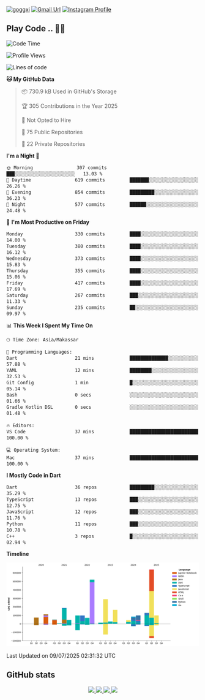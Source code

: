 [![goggxi](https://img.shields.io/badge/Portofolio-Goggxi-orange)](https://goggxi.github.io)
[![Gmail Url](https://img.shields.io/twitter/url?label=Goggxi@gmail.com&logo=gmail&style=social&url=http%3A%2F%2Fmailto%3Acontact.Goggxi@gmail.com)](mailto:Goggxi@gmail.com) [![Instagram Profile](https://img.shields.io/twitter/url?label=moh_rifkan&logo=instagram&style=social&url=https://www.instagram.com/moh_rifkan/)](https://www.instagram.com/moh_rifkan/)

## Play Code .. 💬🚀

<!-- [![Moh Rifkan GitHub stats](https://github-readme-stats.vercel.app/api?username=goggxi&count_private=true&show_icons=true&theme=dracula&custom_title=Goggxi%20Statistic%20🚀)](https://github.com/goggxi/goggxi)

[![Top Langs](https://github-readme-stats.vercel.app/api/top-langs/?username=goggxi&langs_count=8&layout=compact&show_icons=true&theme=dracula)](https://github.com/goggxi/goggxi) -->

<!--START_SECTION:waka-->
![Code Time](http://img.shields.io/badge/Code%20Time-4%2C369%20hrs%2054%20mins-blue)

![Profile Views](http://img.shields.io/badge/Profile%20Views-0-blue)

![Lines of code](https://img.shields.io/badge/From%20Hello%20World%20I%27ve%20Written-2.8%20million%20lines%20of%20code-blue)

**🐱 My GitHub Data** 

> 📦 730.9 kB Used in GitHub's Storage 
 > 
> 🏆 305 Contributions in the Year 2025
 > 
> 🚫 Not Opted to Hire
 > 
> 📜 75 Public Repositories 
 > 
> 🔑 22 Private Repositories 
 > 
**I'm a Night 🦉** 

```text
🌞 Morning                307 commits         ███░░░░░░░░░░░░░░░░░░░░░░   13.03 % 
🌆 Daytime                619 commits         ███████░░░░░░░░░░░░░░░░░░   26.26 % 
🌃 Evening                854 commits         █████████░░░░░░░░░░░░░░░░   36.23 % 
🌙 Night                  577 commits         ██████░░░░░░░░░░░░░░░░░░░   24.48 % 
```
📅 **I'm Most Productive on Friday** 

```text
Monday                   330 commits         ████░░░░░░░░░░░░░░░░░░░░░   14.00 % 
Tuesday                  380 commits         ████░░░░░░░░░░░░░░░░░░░░░   16.12 % 
Wednesday                373 commits         ████░░░░░░░░░░░░░░░░░░░░░   15.83 % 
Thursday                 355 commits         ████░░░░░░░░░░░░░░░░░░░░░   15.06 % 
Friday                   417 commits         ████░░░░░░░░░░░░░░░░░░░░░   17.69 % 
Saturday                 267 commits         ███░░░░░░░░░░░░░░░░░░░░░░   11.33 % 
Sunday                   235 commits         ██░░░░░░░░░░░░░░░░░░░░░░░   09.97 % 
```


📊 **This Week I Spent My Time On** 

```text
🕑︎ Time Zone: Asia/Makassar

💬 Programming Languages: 
Dart                     21 mins             ██████████████░░░░░░░░░░░   57.88 % 
YAML                     12 mins             ████████░░░░░░░░░░░░░░░░░   32.53 % 
Git Config               1 min               █░░░░░░░░░░░░░░░░░░░░░░░░   05.14 % 
Bash                     0 secs              ░░░░░░░░░░░░░░░░░░░░░░░░░   01.66 % 
Gradle Kotlin DSL        0 secs              ░░░░░░░░░░░░░░░░░░░░░░░░░   01.48 % 

🔥 Editors: 
VS Code                  37 mins             █████████████████████████   100.00 % 

💻 Operating System: 
Mac                      37 mins             █████████████████████████   100.00 % 
```

**I Mostly Code in Dart** 

```text
Dart                     36 repos            █████████░░░░░░░░░░░░░░░░   35.29 % 
TypeScript               13 repos            ███░░░░░░░░░░░░░░░░░░░░░░   12.75 % 
JavaScript               12 repos            ███░░░░░░░░░░░░░░░░░░░░░░   11.76 % 
Python                   11 repos            ███░░░░░░░░░░░░░░░░░░░░░░   10.78 % 
C++                      3 repos             █░░░░░░░░░░░░░░░░░░░░░░░░   02.94 % 
```



**Timeline**

![Lines of Code chart](https://raw.githubusercontent.com/Goggxi/Goggxi/main/assets/bar_graph.png)


 Last Updated on 09/07/2025 02:31:32 UTC
<!--END_SECTION:waka-->

## GitHub stats

<p align="center">
  <a href="https://github.com/goggxi">
    <img src="http://github-profile-summary-cards.vercel.app/api/cards/profile-details?username=goggxi&theme=transparent" />
  </a>
  <a href="https://github.com/goggxi">
    <img src="https://github-readme-streak-stats.herokuapp.com/?user=goggxi&hide_border=true&card_width=338&theme=transparent" />
  </a>
  <a href="https://github.com/goggxi">
    <img src="http://github-profile-summary-cards.vercel.app/api/cards/stats?username=goggxi&theme=transparent" />
  </a>
  <a href="https://github.com/goggxi">
    <img src="https://github-readme-stats.vercel.app/api/top-langs/?username=goggxi&langs_count=10&exclude_repo=&hide=c,makefile,html,css,sass,nix,nunjucks,tsql,dockerfile,shell&card_width=699&hide_border=true&theme=transparent" />
  </a>
  <!-- <br/>
  <a href="https://github.com/goggxi">
    <img src="https://komarev.com/ghpvc/?username=goggxi&color=blue&style=flat" />
  </a> -->
</p>
